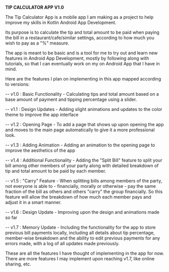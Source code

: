 **TIP CALCULATOR APP V1.0**


The Tip Calculator App is a mobile app I am making as a project to help improve my skills in Kotlin Android App Development.

Its purpose is to calculate the tip and total amount to be paid when paying the bill in a restaurant/cafe/similar settings, according to how much you wish to pay as a "%" measure.

The app is meant to be basic and is a tool for me to try out and learn new features in Android App Development, mostly by following along with tutorials, so that I can eventually work on my on Android App that I have in mind.

Here are the features I plan on implementing in this app mapped according to versions:

-- v1.0 : Basic Functionality - Calculating tips and total amount based on a base amount of payment and tipping percentage using a slider.

-- v1.1 : Design Updates - Adding slight animations and updates to the color theme to improve the app interface

-- v1.2 : Opening Page - To add a page that shows up upon opening the app and moves to the main page automatically to give it a more professional look.

-- v1.3 : Adding Animation - Adding an animation to the opening page to improve the aesthetics of the app

-- v1.4 : Additional Functionality - Adding the "Split Bill" feature to split your bill among other members of your party along with detailed breakdown of tip and total amount to be paid by each member.

-- v1.5 : "Carry" Feature - When splitting bills among members of the party, not everyone is able to - financially, morally or otherwise - pay the same fraction of the bill as others and others "carry" the group financially. So this feature will allow the breakdown of how much each member pays and adjust it in a smart manner.

-- v1.6 : Design Update - Improving upon the design and animations made so far

-- v1.7 : Memory Update - Including the functionality for the app to store previous bill payments locally, including all details about tip percentage, member-wise breakdown and the ability to edit previous payments for any errors made, with a log of all updates made previously.

These are all the features I have thought of implementing in the app for now. There are more features I may implement upon reaching v1.7, like online sharing, etc.
